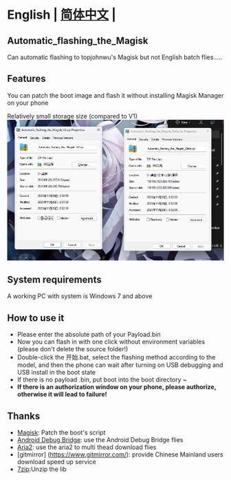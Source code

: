 # **English** | [简体中文](README_CN.md) |

## Automatic_flashing_the_Magisk

 Can automatic flashing to topjohnwu's Magisk 
 but not English batch flies.....

## Features

 You can patch the boot image and flash it without installing Magisk Manager on your phone
 
 Relatively small storage size (compared to V1)
 ![storage](大小.png)

## System requirements

 A working PC with system is Windows 7 and above

## How to use it 

- Please enter the absolute path of your Payload.bin
- Now you can flash in with one click without environment variables (please don't delete the source folder!)
- Double-click the 开始.bat, select the flashing method according to the model, and then the phone can wait after turning on USB debugging and USB install in the boot state
- If there is no payload .bin, put boot into the boot directory ~
- **If there is an authorization window on your phone, please authorize, otherwise it will lead to failure!**

## Thanks

- [Magisk](https://github.com/topjohnwu/Magisk): Patch the boot's script
- [Android Debug Bridge](https://source.android.google.cn/docs/setup/build/adb?hl=zh-cn#download-adb): use the Android Debug Bridge flies
- [Aria2](https://github.com/aria2/aria2): use the aria2 to multi thead download flies
- [gitmirror] (https://www.gitmirror.com/): provide Chinese Mainland users download speed up service
- [7zip](www.7-zip.org):Unzip the lib